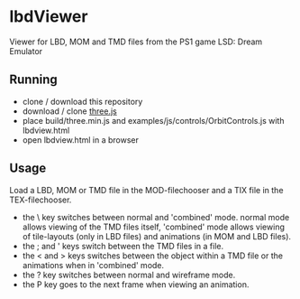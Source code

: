 # lbdViewer
Viewer for LBD, MOM and TMD files from the PS1 game LSD: Dream Emulator

## Running
* clone / download this repository
* download / clone [three.js](https://threejs.org)
* place build/three.min.js and examples/js/controls/OrbitControls.js with lbdview.html
* open lbdview.html in a browser

## Usage
Load a LBD, MOM or TMD file in the MOD-filechooser and a TIX file in the TEX-filechooser.

* the \\ key switches between normal and 'combined' mode. normal mode allows viewing of the TMD files itself, 'combined' mode allows viewing of tile-layouts (only in LBD files) and animations (in MOM and LBD files).
* the ; and ' keys switch between the TMD files in a file.
* the < and > keys switches between the object within a TMD file or the animations when in 'combined' mode.
* the ? key switches between normal and wireframe mode.
* the P key goes to the next frame when viewing an animation.
